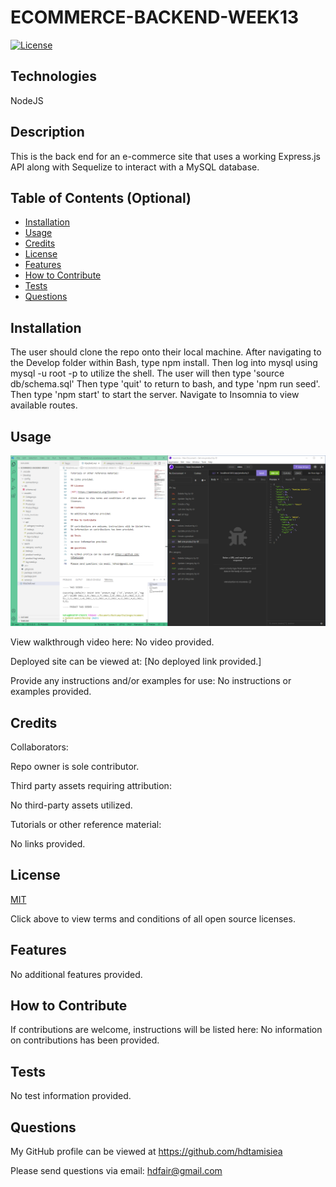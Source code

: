 # ECOMMERCE-BACKEND-WEEK13        
  
  [![License](https://img.shields.io/badge/License-MIT%20-blue.svg)](https://opensource.org/licenses/MIT)

## Technologies

 NodeJS

## Description

This is the back end for an e-commerce site that uses a working Express.js API along with Sequelize to interact with a MySQL database.

## Table of Contents (Optional)

- [Installation](#installation)
- [Usage](#usage)
- [Credits](#credits)
- [License](#license)
- [Features](#features)
- [How to Contribute](#how-to-contribute)
- [Tests](#tests)
- [Questions](#questions)

## Installation

The user should clone the repo onto their local machine. After navigating to the Develop folder within Bash, type npm install. Then log into mysql using mysql -u root -p to utilize the shell.  The user will then type 'source db/schema.sql' Then type 'quit' to return to bash, and type 'npm run seed'. Then type 'npm start' to start the server. Navigate to Insomnia to view available routes.

## Usage

![Landing Page View](/assets/images/page.png)

View walkthrough video here:
No video provided.

Deployed site can be viewed at: 
[No deployed link provided.]

Provide any instructions and/or examples for use:
No instructions or examples provided.

## Credits

Collaborators:

Repo owner is sole contributor.

Third party assets requiring attribution:

No third-party assets utilized.

Tutorials or other reference material:

No links provided.

## License

[MIT](https://opensource.org/licenses)<br>

Click above to view terms and conditions of all open source licenses.

## Features

No additional features provided.

## How to Contribute

If contributions are welcome, instructions will be listed here: 
No information on contributions has been provided.

## Tests

No test information provided.

## Questions

My GitHub profile can be viewed at https://github.com/hdtamisiea 

Please send questions via email: hdfair@gmail.com